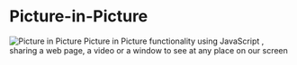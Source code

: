 # Picture-in-Picture
![Picture in Picture](https://i.imgur.com/KqHCoJA.png)
Picture in Picture functionality using JavaScript , sharing a web page, a video or a window to see at any place on our screen
